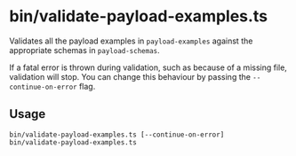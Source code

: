 # bin/validate-payload-examples.ts

Validates all the payload examples in `payload-examples` against the appropriate
schemas in `payload-schemas`.

If a fatal error is thrown during validation, such as because of a missing file,
validation will stop. You can change this behaviour by passing the
`--continue-on-error` flag.

## Usage

    bin/validate-payload-examples.ts [--continue-on-error]
    bin/validate-payload-examples.ts
